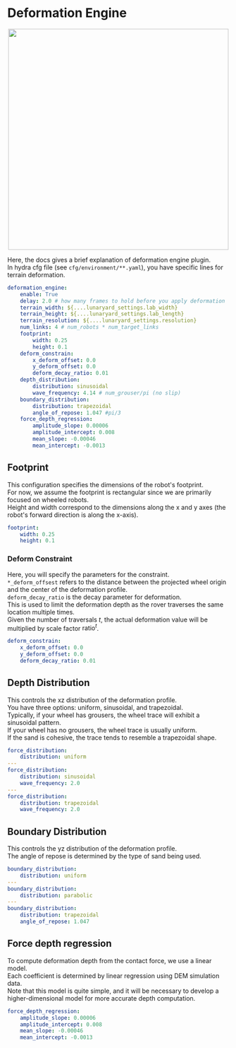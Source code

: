 # Deformation Engine

<center>
<img src="..//media/deformation_engine_img/deformation.png" width=500>
</center>

Here, the docs gives a brief explanation of deformation engine plugin. \
In hydra cfg file (see `cfg/environment/**.yaml`), you have specific lines for terrain deformation. 

```yaml
deformation_engine:
    enable: True
    delay: 2.0 # how many frames to hold before you apply deformation
    terrain_width: ${....lunaryard_settings.lab_width}
    terrain_height: ${....lunaryard_settings.lab_length}
    terrain_resolution: ${....lunaryard_settings.resolution}
    num_links: 4 # num_robots * num_target_links
    footprint:
        width: 0.25
        height: 0.1
    deform_constrain:
        x_deform_offset: 0.0
        y_deform_offset: 0.0
        deform_decay_ratio: 0.01
    depth_distribution: 
        distribution: sinusoidal
        wave_frequency: 4.14 # num_grouser/pi (no slip)
    boundary_distribution: 
        distribution: trapezoidal
        angle_of_repose: 1.047 #pi/3
    force_depth_regression:
        amplitude_slope: 0.00006
        amplitude_intercept: 0.008
        mean_slope: -0.00046
        mean_intercept: -0.0013
```

## Footprint
This configuration specifies the dimensions of the robot's footprint. \
For now, we assume the footprint is rectangular since we are primarily focused on wheeled robots. \
Height and width correspond to the dimensions along the x and y axes (the robot's forward direction is along the x-axis).
```yaml
footprint:
    width: 0.25
    height: 0.1
```

### Deform Constraint
Here, you will specify the parameters for the constraint. \
`*_deform_offsest` refers to the distance between the projected wheel origin and the center of the deformation profile. \
`deform_decay_ratio` is the decay parameter for deformation. \
This is used to limit the deformation depth as the rover traverses the same location multiple times. \
Given the number of traversals $t$, the actual deformation value will be multiplied by scale factor $\text{ratio}^t$.
```yaml
deform_constrain:
    x_deform_offset: 0.0
    y_deform_offset: 0.0
    deform_decay_ratio: 0.01
```

## Depth Distribution 
This controls the xz distribution of the deformation profile.\
You have three options: uniform, sinusoidal, and trapezoidal.\
Typically, if your wheel has grousers, the wheel trace will exhibit a sinusoidal pattern.\
If your wheel has no grousers, the wheel trace is usually uniform.\
If the sand is cohesive, the trace tends to resemble a trapezoidal shape.

```yaml
force_distribution: 
    distribution: uniform
---
force_distribution: 
    distribution: sinusoidal
    wave_frequency: 2.0
---
force_distribution: 
    distribution: trapezoidal
    wave_frequency: 2.0
```

## Boundary Distribution
This controls the yz distribution of the deformation profile.\
The angle of repose is determined by the type of sand being used.

```yaml
boundary_distribution: 
    distribution: uniform
---
boundary_distribution: 
    distribution: parabolic
---
boundary_distribution: 
    distribution: trapezoidal
    angle_of_repose: 1.047
```

## Force depth regression
To compute deformation depth from the contact force, we use a linear model.\
Each coefficient is determined by linear regression using DEM simulation data.\
Note that this model is quite simple, and it will be necessary to develop a higher-dimensional model for more accurate depth computation.

```yaml
force_depth_regression:
    amplitude_slope: 0.00006
    amplitude_intercept: 0.008
    mean_slope: -0.00046
    mean_intercept: -0.0013
```